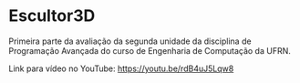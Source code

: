 # Escultor3D
Primeira parte da avaliação da segunda unidade da disciplina de Programação Avançada do curso de Engenharia de Computação da UFRN.

Link para vídeo no YouTube: https://youtu.be/rdB4uJ5Lqw8
